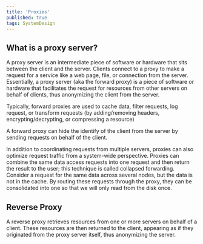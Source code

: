 ```yaml
---
title: 'Proxies'
published: true
tags: SystemDesign
---
```


## What is a proxy server?

A proxy server is an intermediate piece of software or hardware that sits
between the client and the server. Clients connect to a proxy to make a
request for a service like a web page, file, or connection from the server.
Essentially, a proxy server (aka the forward proxy) is a piece of software or
hardware that facilitates the request for resources from other servers on
behalf of clients, thus anonymizing the client from the server.

Typically, forward proxies are used to cache data, filter requests, log
request, or transform requests (by adding/removing headers,
encrypting/decrypting, or compressing a resource)

A forward proxy can hide the identify of the client from the server by sending
requests on behalf of the client.

In addition to coordinating requests from multiple servers, proxies can also
optimize request traffic from a system-wide perspective. Proxies can combine
the same data access requests into one request and then return the result to
the user; this technique is called collapsed forwarding. Consider a request
for the same data across several nodes, but the data is not in the cache. By
routing these requests through the proxy, they can be consolidated into one so
that we will only read from the disk once.

## Reverse Proxy

A reverse proxy retrieves resources from one or more servers on behalf of a
client. These resources are then returned to the client, appearing as if they
originated from the proxy server itself, thus anonymizing the server.